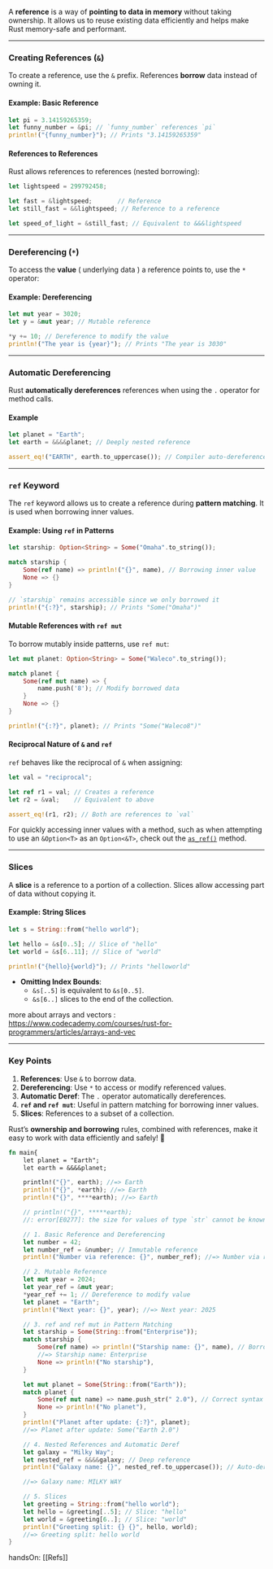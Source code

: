 
A **reference** is a way of **pointing to data in memory** without taking ownership. It allows us to reuse existing data efficiently and helps make Rust memory-safe and performant.

---

### **Creating References (`&`)**

To create a reference, use the `&` prefix. References **borrow** data instead of owning it.

#### **Example: Basic Reference**

```rust
let pi = 3.14159265359;  
let funny_number = &pi; // `funny_number` references `pi`  
println!("{funny_number}"); // Prints "3.14159265359"
```

#### **References to References**

Rust allows references to references (nested borrowing):

```rust
let lightspeed = 299792458;

let fast = &lightspeed;       // Reference
let still_fast = &&lightspeed; // Reference to a reference

let speed_of_light = &still_fast; // Equivalent to &&&lightspeed
```

---

### **Dereferencing (`*`)**

To access the **value** ( underlying data ) a reference points to, use the `*` operator:

#### **Example: Dereferencing**

```rust
let mut year = 3020;
let y = &mut year; // Mutable reference  

*y += 10; // Dereference to modify the value  
println!("The year is {year}"); // Prints "The year is 3030"
```

---

### **Automatic Dereferencing**

Rust **automatically dereferences** references when using the `.` operator for method calls.

#### **Example**

```rust
let planet = "Earth";
let earth = &&&&planet; // Deeply nested reference  

assert_eq!("EARTH", earth.to_uppercase()); // Compiler auto-dereferences `earth`
```

---

### **`ref` Keyword**

The `ref` keyword allows us to create a reference during **pattern matching**. It is used when borrowing inner values.

#### **Example: Using `ref` in Patterns**

```rust
let starship: Option<String> = Some("Omaha".to_string());

match starship {
    Some(ref name) => println!("{}", name), // Borrowing inner value
    None => {}
}

// `starship` remains accessible since we only borrowed it
println!("{:?}", starship); // Prints "Some("Omaha")"
```

#### **Mutable References with `ref mut`**

To borrow mutably inside patterns, use `ref mut`:

```rust
let mut planet: Option<String> = Some("Waleco".to_string());

match planet {
    Some(ref mut name) => {
        name.push('8'); // Modify borrowed data
    }
    None => {}
}

println!("{:?}", planet); // Prints "Some("Waleco8")"
```

#### **Reciprocal Nature of `&` and `ref`**

`ref` behaves like the reciprocal of `&` when assigning:

```rust
let val = "reciprocal";

let ref r1 = val; // Creates a reference
let r2 = &val;    // Equivalent to above

assert_eq!(r1, r2); // Both are references to `val`
```


For quickly accessing inner values with a method, such as when attempting to use an `&Option<T>` as an `Option<&T>`, check out the [`as_ref()`](https://doc.rust-lang.org/std/convert/trait.AsRef.html#tymethod.as_ref) method.


---

### **Slices**

A **slice** is a reference to a portion of a collection. Slices allow accessing part of data without copying it.

#### **Example: String Slices**

```rust
let s = String::from("hello world");

let hello = &s[0..5]; // Slice of "hello"
let world = &s[6..11]; // Slice of "world"

println!("{hello}{world}"); // Prints "helloworld"
```

- **Omitting Index Bounds**:
    - `&s[..5]` is equivalent to `&s[0..5]`.
    - `&s[6..]` slices to the end of the collection.


more about arrays and vectors : https://www.codecademy.com/courses/rust-for-programmers/articles/arrays-and-vec


---

### **Key Points**

1. **References**: Use `&` to borrow data.
2. **Dereferencing**: Use `*` to access or modify referenced values.
3. **Automatic Deref**: The `.` operator automatically dereferences.
4. **`ref` and `ref mut`**: Useful in pattern matching for borrowing inner values.
5. **Slices**: References to a subset of a collection.

Rust’s **ownership and borrowing** rules, combined with references, make it easy to work with data efficiently and safely! 🚀


```rust
fn main{
    let planet = "Earth";
    let earth = &&&&planet;

    println!("{}", earth); //=> Earth
    println!("{}", *earth); //=> Earth
    println!("{}", ****earth); //=> Earth

    // println!("{}", *****earth);
    //: error[E0277]: the size for values of type `str` cannot be known at compilation time

    // 1. Basic Reference and Dereferencing
    let number = 42;
    let number_ref = &number; // Immutable reference
    println!("Number via reference: {}", number_ref); //=> Number via reference: 42

    // 2. Mutable Reference
    let mut year = 2024;
    let year_ref = &mut year;
    *year_ref += 1; // Dereference to modify value
    let planet = "Earth";
    println!("Next year: {}", year); //=> Next year: 2025

    // 3. ref and ref mut in Pattern Matching
    let starship = Some(String::from("Enterprise"));
    match starship {
        Some(ref name) => println!("Starship name: {}", name), // Borrow inner value
        //=> Starship name: Enterprise
        None => println!("No starship"),
    }

    let mut planet = Some(String::from("Earth"));
    match planet {
        Some(ref mut name) => name.push_str(" 2.0"), // Correct syntax for push_str
        None => println!("No planet"),
    }
    println!("Planet after update: {:?}", planet);
    //=> Planet after update: Some("Earth 2.0")

    // 4. Nested References and Automatic Deref
    let galaxy = "Milky Way";
    let nested_ref = &&&&galaxy; // Deep reference
    println!("Galaxy name: {}", nested_ref.to_uppercase()); // Auto-dereference

    //=> Galaxy name: MILKY WAY

    // 5. Slices
    let greeting = String::from("hello world");
    let hello = &greeting[..5]; // Slice: "hello"
    let world = &greeting[6..]; // Slice: "world"
    println!("Greeting split: {} {}", hello, world);
    //=> Greeting split: hello world
}
```


handsOn: [[Refs]]
